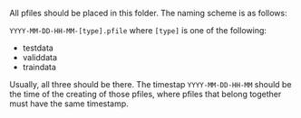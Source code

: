All pfiles should be placed in this folder. The naming scheme is as follows:

`YYYY-MM-DD-HH-MM-[type].pfile` where `[type]` is one of the following:

* testdata
* validdata
* traindata

Usually, all three should be there. The timestap `YYYY-MM-DD-HH-MM` should be
the time of the creating of those pfiles, where pfiles that belong together
must have the same timestamp.